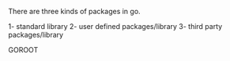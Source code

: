 There are three kinds of packages in go.

1- standard library 
2- user defined packages/library
3- third party packages/library

GOROOT

